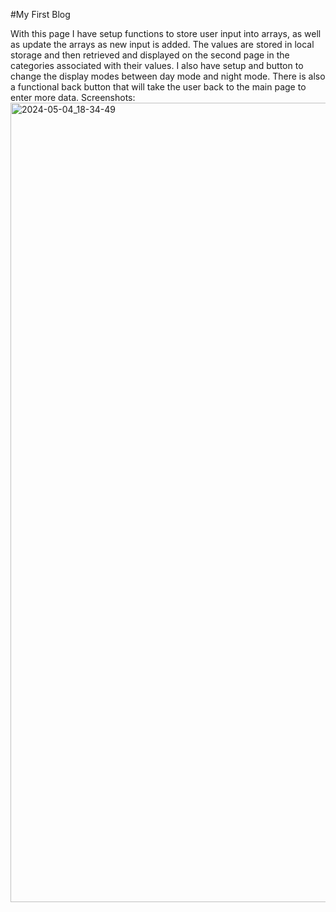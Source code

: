 #My First Blog

With this page I have setup functions to store user input into arrays, as well as update the arrays as new input is added.
The values are stored in local storage and then retrieved and displayed on the second page in the categories associated with their values.
I also have setup and button to change the display modes between day mode and night mode.
There is also a functional back button that will take the user back to the main page to enter more data.
Screenshots:
<img width="1279" alt="2024-05-04_18-34-49" src="https://github.com/Cyrus8685/MyFirstBlog/assets/157924150/cf501ded-f2e2-456a-8169-f3ba48eb0574">
